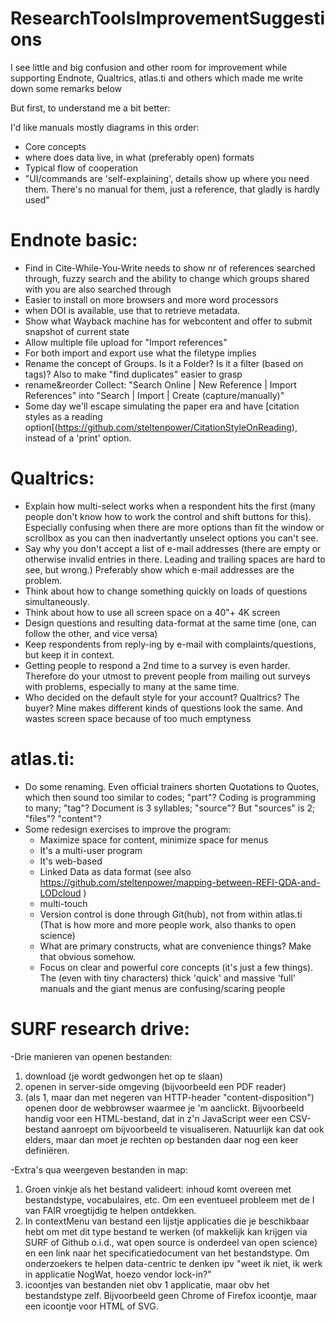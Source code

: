# ResearchToolsImprovementSuggestions
I see little and big confusion and other room for improvement while supporting Endnote, Qualtrics, atlas.ti and others which made me write down some remarks below

But first, to understand me a bit better:

I'd like manuals mostly diagrams in this order:
- Core concepts
- where does data live, in what (preferably open) formats
- Typical flow of cooperation
- "UI/commands are 'self-explaining', details show up where you need them. There's no manual for them, just a reference, that gladly is hardly used"

Endnote basic:
==============
- Find in Cite-While-You-Write needs to show nr of references searched through, fuzzy search and the ability to change which groups shared with you are also searched through
- Easier to install on more browsers and more word processors
- when DOI is available, use that to retrieve metadata.
- Show what Wayback machine has for webcontent and offer to submit snapshot of current state
- Allow multiple file upload for "Import references"
- For both import and export use what the filetype implies
- Rename the concept of Groups. Is it a Folder? Is it a filter (based on tags)? Also to make "find duplicates" easier to grasp
- rename&reorder Collect: "Search Online | New Reference | Import References" into "Search | Import | Create (capture/manually)"
- Some day we'll escape simulating the paper era and have [citation styles as a reading option[(https://github.com/steltenpower/CitationStyleOnReading), instead of a 'print' option.
 

Qualtrics:
==========
- Explain how multi-select works when a respondent hits the first (many people don't know how to work the control and shift buttons for this). Especially confusing when there are more options than fit the window or scrollbox as you can then inadvertantly unselect options you can't see.
- Say why you don't accept a list of e-mail addresses (there are empty or otherwise invalid entries in there. Leading and trailing spaces are hard to see, but wrong.) Preferably show which e-mail addresses are the problem.
- Think about how to change something quickly on loads of questions simultaneously.
- Think about how to use all screen space on a 40"+ 4K screen
- Design questions and resulting data-format at the same time (one, can follow the other, and vice versa)
- Keep respondents from reply-ing by e-mail with complaints/questions, but keep it in context.
- Getting people to respond a 2nd time to a survey is even harder. Therefore do your utmost to prevent people from mailing out surveys with problems, especially to many at the same time.
- Who decided on the default style for your account? Qualtrics? The buyer? Mine makes different kinds of questions look the same. And wastes screen space because of too much emptyness

atlas.ti:
=========
- Do some renaming. Even official trainers shorten Quotations to Quotes, which then sound too similar to codes; "part"?
Coding is programming to many; "tag"?
Document is 3 syllables; "source"? But "sources" is 2; "files"? "content"?
- Some redesign exercises to improve the program:
  - Maximize space for content, minimize space for menus
  - It's a multi-user program
  - It's web-based
  - Linked Data as data format (see also https://github.com/steltenpower/mapping-between-REFI-QDA-and-LODcloud )
  - multi-touch
  - Version control is done through Git(hub), not from within atlas.ti (That is how more and more people work, also thanks to open science)
  - What are primary constructs, what are convenience things? Make that obvious somehow.
  - Focus on clear and powerful core concepts (it's just a few things). The (even with tiny characters) thick 'quick' and massive 'full' manuals and the giant menus are confusing/scaring people

SURF research drive:
====================
-Drie manieren van openen bestanden:
1. download (je wordt gedwongen het op te slaan)
2. openen in server-side omgeving (bijvoorbeeld een PDF reader)
3. (als 1, maar dan met negeren van HTTP-header "content-disposition") openen door de webbrowser waarmee je 'm aanclickt. Bijvoorbeeld handig voor een HTML-bestand, dat in z'n JavaScript weer een CSV-bestand aanroept om bijvoorbeeld te visualiseren. Natuurlijk kan dat ook elders, maar dan moet je rechten op bestanden daar nog een keer definiëren. 

-Extra's qua weergeven bestanden in map:
1. Groen vinkje als het bestand valideert: inhoud komt overeen met bestandstype, vocabulaires, etc. Om een eventueel probleem met de I van FAIR vroegtijdig te helpen ontdekken.
2. In contextMenu van bestand een lijstje applicaties die je beschikbaar hebt om met dit type bestand te werken (of makkelijk kan krijgen via SURF of Github o.i.d., wat open source is onderdeel van open science) en een link naar het specificatiedocument van het bestandstype. Om onderzoekers te helpen data-centric te denken ipv "weet ik niet, ik werk in applicatie NogWat, hoezo vendor lock-in?"
3. icoontjes van bestanden niet obv 1 applicatie, maar obv het bestandstype zelf. Bijvoorbeeld geen Chrome of Firefox icoontje, maar een icoontje voor HTML of SVG.
